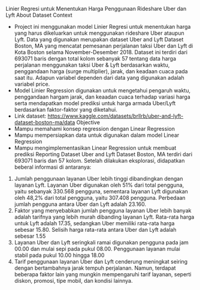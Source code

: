 Linier Regresi untuk Menentukan Harga Penggunaan Rideshare Uber dan Lyft
About Dataset
Context
- Project ini menggunakan model Linier Regresi untuk menentukan harga yang harus dikeluarkan untuk menggunakan rideshare Uber ataupun Lyft. Data yang digunakan merupakan dataset Uber and Lyft Dataset Boston, MA yang mencatat pemesanan perjalanan taksi Uber dan Lyft di Kota Boston selama November-Desember 2018. Dataset ini terdiri dari 693071 baris dengan total kolom sebanyak 57 tentang data harga perjalanan menggunakan taksi Uber & Lyft berdasarkan waktu, penggandaan harga (surge multiplier), jarak, dan keadaan cuaca pada saat itu. Adapun variabel dependen dari data yang digunakan adalah variabel price.
- Model Linier Regression digunakan untuk mengetahui pengaruh waktu, penggandaan hargam jarak, dan keaadan cuaca terhadap variasi harga serta mendapatkan model prediksi untuk harga armada Uber/Lyft berdasarkan faktor-faktor yang diketahui.
- Link dataset: https://www.kaggle.com/datasets/brllrb/uber-and-lyft-dataset-boston-ma/data
Objective
- Mampu memahami konsep regression dengan Linear Regression
- Mampu mempersiapkan data untuk digunakan dalam model Linear Regression 
- Mampu mengimplementasikan Linear Regression untuk membuat prediksi
Reporting
Dataset Uber and Lyft Dataset Boston, MA terdiri dari 693071 baris dan 57 kolom. Setelah dilakukan eksplorasi, didapatkan beberal informasi di antaranya:
1. Jumlah penggunaan layanan Uber lebih tinggi dibandingkan dengan layanan Lyft. Layanan Uber digunakan oleh 51% dari total pengguna, yaitu sebanyak 330.568 pengguna, sementara layanan Lyft digunakan oleh 48,2% dari total pengguna, yaitu 307.408 pengguna. Perbedaan jumlah pengguna antara Uber dan Lyft adalah 23.160.
2. Faktor yang menyebabkan jumlah pengguna layanan Uber lebih banyak adalah tarifnya yang lebih murah dibanding layanan Lyft. Rata-rata harga untuk Lyft adalah 17.35, sedangkan Uber memiliki rata-rata harga sebesar 15.80. Selisih harga rata-rata antara Uber dan Lyft adalah sebesar 1.55
3. Layanan Uber dan Lyft seringkali ramai digunakan pengguna pada jam 00.00 dan mulai sepi pada pukul 08.00. Penggunaan layanan mulai stabil pada pukul 10.00 hingga 18.00
4. Tarif penggunaan layanan Uber dan Lyft cenderung meningkat seiring dengan bertambahnya jarak tempuh perjalanan. Namun, terdapat beberapa faktor lain yang mungkin mempengaruhi tarif layanan, seperti diskon, promosi, tipe mobil, dan kondisi lainnya.
